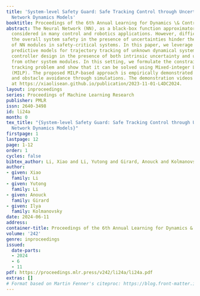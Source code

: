 ```yaml
---
title: 'System-level Safety Guard: Safe Tracking Control through Uncertain Neural
  Network Dynamics Models'
booktitle: Proceedings of the 6th Annual Learning for Dynamics \& Control Conference
abstract: The Neural Network (NN), as a black-box function approximator, has been
  considered in many control and robotics applications. However, difficulties in verifying
  the overall system safety in the presence of uncertainties hinder the deployment
  of NN modules in safety-critical systems. In this paper, we leverage the NNs as
  predictive models for trajectory tracking of unknown dynamical systems. We consider
  controller design in the presence of both intrinsic uncertainty and uncertainties
  from other system modules. In this setting, we formulate the constrained trajectory
  tracking problem and show that it can be solved using Mixed-integer Linear Programming
  (MILP). The proposed MILP-based approach is empirically demonstrated in robot navigation
  and obstacle avoidance through simulations. The demonstration videos are available
  at https://xiaolisean.github.io/publication/2023-11-01-L4DC2024.
layout: inproceedings
series: Proceedings of Machine Learning Research
publisher: PMLR
issn: 2640-3498
id: li24a
month: 0
tex_title: "{System-level Safety Guard: Safe Tracking Control through Uncertain Neural
  Network Dynamics Models}"
firstpage: 1
lastpage: 12
page: 1-12
order: 1
cycles: false
bibtex_author: Li, Xiao and Li, Yutong and Girard, Anouck and Kolmanovsky, Ilya
author:
- given: Xiao
  family: Li
- given: Yutong
  family: Li
- given: Anouck
  family: Girard
- given: Ilya
  family: Kolmanovsky
date: 2024-06-11
address:
container-title: Proceedings of the 6th Annual Learning for Dynamics & Control Conference
volume: '242'
genre: inproceedings
issued:
  date-parts:
  - 2024
  - 6
  - 11
pdf: https://proceedings.mlr.press/v242/li24a/li24a.pdf
extras: []
# Format based on Martin Fenner's citeproc: https://blog.front-matter.io/posts/citeproc-yaml-for-bibliographies/
---
```

